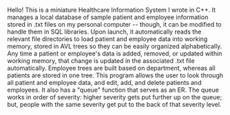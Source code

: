 Hello!
This is a miniature Healthcare Information System I wrote in C++. It manages a local database of sample patient and employee information stored in .txt files on my personal computer -- though, it can be modified to handle them in SQL libraries.
Upon launch, it automatically reads the relevant file directories to load patient and employee data into working memory, stored in AVL trees so they can be easily organized alphabetically.
Any time a patient or employee's data is added, removed, or updated within working memory, that change is updated in the associated .txt file automatically. Employee trees are built based on department, whereas all patients are stored in one tree.
This program allows the user to look through all patient and employee data, and edit, add, and delete patients and employees.
It also has a "queue" function that serves as an ER. The queue works in order of severity: higher severity gets put further up on the queue; but, people with the same severity get put to the back of that severity level.
